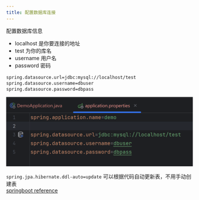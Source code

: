 ```yaml
---
title: 配置数据库连接
---
```


配置数据库信息

- localhost 是你要连接的地址
- test 为你的库名
- username 用户名
- password 密码

```properties
spring.datasource.url=jdbc:mysql://localhost/test
spring.datasource.username=dbuser
spring.datasource.password=dbpass
```

![](/img/屏幕截图%202024-09-24%20153832.png)

`spring.jpa.hibernate.ddl-auto=update` 可以根据代码自动更新表，不用手动创建表  
[springboot reference](https://docs.spring.io/spring-boot/reference/data/sql.html#data.sql.datasource)
